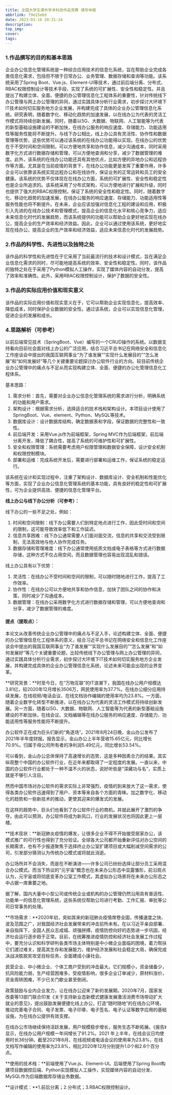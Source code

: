 ```yaml
---
title: 全国大学生课外学术科技作品竞赛 填写申报
abbrlink: f9e15e6d
date: 2023-03-16 20:31:24
description:
top_img:
cover:
tags:
---
```


### 1.作品撰写的目的和基本思路

企业办公信息化管理系统是一种综合应用技术的信息化系统，旨在帮助企业完成各类信息化需求，包括但不限于日常办公、业务管理、数据存储和查询等功能。该系统采用了Spring Boot、Vue.js、Element-UI等技术，通过前后端分离、分布式、RBAC权限控制设计等技术手段，实现了系统的可扩展性、安全性和稳定性。并且提出了构建立体、全面、便捷的办公管理信息化工程体系的重要性，针对传统线下办公管理与网上办公管理的异同，通过实践具体分析行业需求，初步探讨大环境下IT技术如何切实服务地方企业发展，并构建完成了具体的企业办公管理信息化系统。研究表明，随着数字化、移动化趋势的加速发展，以在线办公为代表的灵活工作模式将持续创新发展。同时，随着以5G、大数据、物联网、人工智能等为代表的新型基础设施建设的不断加快，在线办公服务的响应速度、存储能力、功能适用性等服务性能将不断提升。与线下办公相比，线上办公具有灵活性、协作性和数据管理等优势，这些优势可以通过该系统的在线办公功能得以实现。在线办公的优势在于不受时间和空间限制，可以方便地共享和协作信息，减少沟通成本，同时采用数字化方式进行数据存储和管理，可以方便地查询和分享，减少了数据管理的难度。此外，该系统的在线办公功能还具有其他优点，比如方便的异地办公和远程协作等方面。尤其是在当前疫情的背景下，在线办公功能更是发挥了重要作用，许多企业可以依靠该系统实现远程办公和在线协作，保证业务的正常运转和员工的安全健康。该系统的优势不仅体现在在线办公方面，系统的可扩展性、安全性和稳定性也是企业所追求的。该系统采用了分布式架构，可以方便地进行扩展和升级，同时也提供了强大的RBAC权限控制，保证了系统的安全性和稳定性。同时，随着数字化、移动化趋势的加速发展，在线办公服务的响应速度、存储能力、功能适用性等服务性能也将不断提升。在未来，企业应该加强对信息化工程的建设和应用，积极引入先进的在线办公技术和管理模式，提高企业的信息化水平和核心竞争力，适应未来信息化时代的发展趋势，而该系统提供的功能可以帮助企业更好地实现在线办公，提高企业的生产效率和经济效益。因此，企业可以通过使用该系统，更好地实现在线办公，提高企业的生产效率和经济效益，适应未来信息化时代的发展趋势。

### 2.作品的科学性、先进性以及独特之处

该作品的科学性和先进性在于它采用了当前最流行的技术和设计模式，旨在满足企业信息化需求的同时，尽可能地提高系统的效率、安全性和稳定性。同时，该作品的独特之处在于采用了Python模拟人工操作，实现了媒体内容的自动分发，提高了效率和准确性。此外，采用RBAC权限控制设计，保护了数据的安全性。

### 3.作品的实际应用价值和现实意义

该作品的实际应用价值和现实意义在于，它可以帮助企业实现信息化，提高效率、降低成本，同时保护企业数据的安全性。通过该系统，企业可以实现信息化管理，促进企业的发展和成长。

### 4.思路解析（可参考）

以前后端常见技术（SpringBoot、Vue）编写的一个CRUD操作的系统。以数据支持看向目前社会面对线上办公的广泛应用，结合习近平总书记在网络安全和信息化工作座谈会中提出的我国互联网事业“为了谁发展”“实现什么发展目的”“怎么发展”和“如何发展好”等几个关键重要论题探讨办公软件行业的方向。较目前传统企业办公管理中的痛点与不足从而实现构建立体、全面、便捷的办公化管理信息化工程体系。



基本思路：

1. 需求分析：首先，需要对企业办公信息化管理系统的需求进行分析，明确系统的功能和用户需求。
2. 架构设计：根据需求分析，选择适合的技术栈和架构设计。本项目设计使用了SpringBoot、Vue、element、Python、MySQL等技术。
3. 数据库设计：设计数据库结构，确定数据表和字段，保证数据的完整性和一致性。
4. 前后端开发：采用Vue.js作为前端框架，Spring MVC作为后端框架，前后端分离开发，降低了耦合性，提高了系统的可维护性和可扩展性。
5. 安全和权限管理：系统需要考虑用户权限管理和数据安全保障，设计安全机制和权限控制模块。
6. 部署和运维：完成系统开发后，需要进行部署和运维工作，保证系统的稳定运行。

该系统在设计和实现过程中，注重了架构设计、数据库设计、安全机制和性能优化等方面，实现了企业办公信息化管理系统的基本功能，具有良好的稳定性和可扩展性，可为企业提供高效、便捷的信息化管理平台。



**线上办公与线下办公分析（可参考）：**

线下办公的一些不足之处，例如：

1. 时间和空间限制：线下办公需要人们到特定地点进行工作，因此受时间和空间的限制，这可能导致效率低下和工作延迟。
2. 信息共享困难：线下办公通常需要人们面对面交流，信息的共享和交流受到限制，无法高效地与他人协作完成任务。
3. 数据存储和管理难度：线下办公通常使用纸质文档或电子表格等方式进行数据存储，这种方式不仅占用空间，而且数据管理也容易出现混乱和错误。

线上办公具有以下优势：

1. 灵活性：在线办公不受时间和空间的限制，可以随时随地进行工作，提高了工作效率。
2. 协作性：在线办公可以方便地共享和协作信息，加快了团队之间的协作和决策，同时减少了沟通成本。
3. 数据管理：在线办公采用数字化方式进行数据存储和管理，可以方便地查询和分享，减少了数据管理的难度。



#### 提点（提取点）：

本论文从改善传统企业办公管理中的痛点与不足入手，论述构建立体、全面、便捷的办公管理信息化工程体系的意义，结合习近平总书记在网络安全和信息化工作座谈会中提出的我国互联网事业“为了谁发展”“实现什么发展目的”“怎么发展”和“如何发展好”等几个关键重要论题，比较传统线下办公管理与网上办公管理的异同，通过实践具体分析行业需求，初步探讨大环境下IT技术如何切实服务地方企业发展，并构建完成具体的企业办公管理信息化系统，论述未来可能会出现的业界变革。

**研究背景：**时至今日，在“万物互联”的IT浪潮下，我国在线办公用户规模达3.81亿，较2020年12月增长3506万，网民使用率为37.7%。在线办公细分应用持续发展，在线视频/电话会议、在线文档协作编辑的使用率均为23.8%。一方面，随着企业数字化转型不断推进，以在线办公为代表的灵活工作模式将持续创新发展。另一方面，随着以5G、大数据、物联网、人工智能等为代表的新型基础设施建设的不断加快，在线会议、文档编辑等在线办公服务的响应速度、存储能力、功能适用性等服务性能将不断提升。

办公软件正在成为巨头们新的“角逐场”。2021年8月24日晚，金山办公发布了2021年半年度财报。报告显示，金山办公上半年营收15.65亿元，同比增长70.9%。归属于母公司所有者的净利润5.49亿元，同比增长53.54%。

可以看到，金山办公总体保持了高速增长的态势，这是多种因素合力的结果。其实纵观整个中国的办公软件行业，在近年来都取得了一定程度的发展。一直以来，中国的办公软件行业都处于一种不温不火的状态，说好听些是“深藏功与名”，实质上就是不够引人注目。

然而中国市场对办公软件的需求实际上非常强烈，疫情的到来放大了这一需求，使得各类办公软件迅速得到了用户、资本等来自各个方面的青睐。加之数字化、移动化的趋势和一些新技术的推动，更使其迎来的爆发式的发展。

在这样的趋势中，巨头们也看到了办公软件行业的商机，并就此展开了激烈的争夺。由此可以预测，办公软件将成为新风口，行业的发展状况也将因此更上一层楼。

**技术现状：**新冠肺炎疫情的爆发，让很多企业不得不开始接受居家办公，该模式推广的可行性也得到了充分验证。全球各大公司都开始重新评估对办公空间的长期需求，也有不少报道聚焦于选择终止办公室扩建项目或大幅削减空间需求的公司，引发部分猜测认为传统办公模式或将就此消逝。

办公场所并不会消失，而是在不断演进——许多公司已纷纷选择让部分员工采用混合办公模式。而当下热议的“元宇宙”概念也在未来办公形态中显露雏形，前沿观点认为，元宇宙或将彻底变革办公室工作模式，其虚拟办公场景将在未来办公形态之中占据一席重要之地。

据了解，国内大量中小型公司或传统企业或机构的办公管理仍然沿用具有普适性、功能单一的信息化管理系统，这些系统仅帮助公司进行考勤、工作汇报、审批等公司日常事务的处理。

**市场需求：**2020年初，突如其来的新冠肺炎疫情席卷全国，传播速度之快、波及范围之广，对我国经济社会发展带来的冲击前所未有。在以习近平亲自部署、亲自指挥下，全国人民众志成城、顽强拼搏，疫情防控向好的态势进一步巩固，经济社会运行逐步趋于正常。目前，在统筹推进疫情防控和经济社会发展工作过程中，要充分认识和科学研判各类市场主体特别是中小微企业面临的困境，着力帮扶它们渡过难关，提高其生存和发展能力，维护经济发展和社会稳定大局，确保完成决战决胜脱贫攻坚目标任务，全面建成小康社会。

民营企业、中小微企业、个体工商户受到的冲击最大。它们规模小，资金储备少，抗风险能力弱，生产经营困难多，受疫情影响，很多企业订单减少，原材料涨价，资金周转困难，不少已关门歇业甚至倒闭。

政策鼓励与业内企业发力，让在线办公迎来了新的发展期。2020年7月，国家发改委等13部门联合印发《关于支持新业态新模式健康发展激活消费市场带动扩大就业的意见》，提出鼓励发展便捷化线上办公，打造“随时随地”的在线办公环境，推动完善电子合同、电子发票、电子印章、电子签名、电子认证等数字应用的基础设施，为在线办公提供有效支撑。

在线办公市场继续保持活跃发展，用户规模稳步增长，服务生态不断拓展。《报告》显示，在线办公用户规模一年间增长了91.2%。2021 年上半年，在线会议日均使用时长36分钟。截至2021年6月，在线视频或电话会议的使用率为23.8%，在线文档写作编辑的使用率为23.8%，相比2020年12月分别提升1.0个和2.6个百分点。

**使用的技术栈：**前端使用了Vue.js、Element-UI。后端使用了Spring Boot构建项目数据控后端、Python实现模拟人工操作，实现媒体内容的自动分发、MySQL作为后端数据库存储业务数据。

**设计模式：**1.前后分离；2.分布式；3.RBAC权限控制设计。


